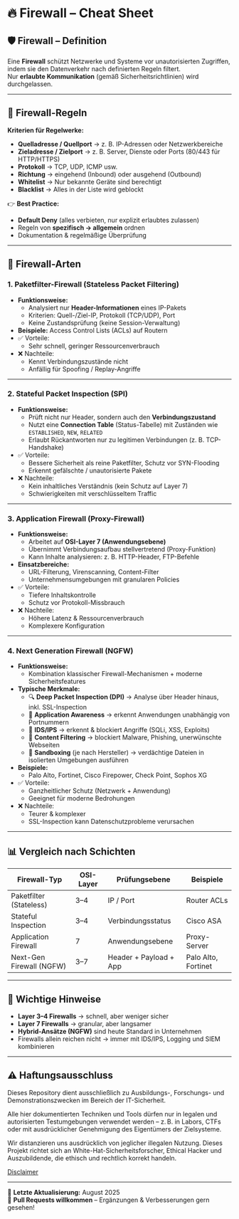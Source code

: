 # 🔥 Firewall – Cheat Sheet

## 🛡️ Firewall – Definition
Eine **Firewall** schützt Netzwerke und Systeme vor unautorisierten Zugriffen, indem sie den Datenverkehr nach definierten Regeln filtert.  
Nur **erlaubte Kommunikation** (gemäß Sicherheitsrichtlinien) wird durchgelassen.

---

## 📜 Firewall-Regeln

**Kriterien für Regelwerke:**
- **Quelladresse / Quellport** -> z. B. IP-Adressen oder Netzwerkbereiche  
- **Zieladresse / Zielport** -> z. B. Server, Dienste oder Ports (80/443 für HTTP/HTTPS)  
- **Protokoll** -> TCP, UDP, ICMP usw.  
- **Richtung** -> eingehend (Inbound) oder ausgehend (Outbound)
- **Whitelist** -> Nur bekannte Geräte sind berechtigt
- **Blacklist** -> Alles in der Liste wird geblockt

👉 **Best Practice:**  
- **Default Deny** (alles verbieten, nur explizit erlaubtes zulassen)  
- Regeln von **spezifisch -> allgemein** ordnen  
- Dokumentation & regelmäßige Überprüfung  

---

## 🧱 Firewall-Arten

### 1. Paketfilter-Firewall (Stateless Packet Filtering)
- **Funktionsweise:**  
  - Analysiert nur **Header-Informationen** eines IP-Pakets  
  - Kriterien: Quell-/Ziel-IP, Protokoll (TCP/UDP), Port  
  - Keine Zustandsprüfung (keine Session-Verwaltung)  
- **Beispiele:** Access Control Lists (ACLs) auf Routern  
- ✅ Vorteile:  
  - Sehr schnell, geringer Ressourcenverbrauch  
- ❌ Nachteile:  
  - Kennt Verbindungszustände nicht  
  - Anfällig für Spoofing / Replay-Angriffe  

---

### 2. Stateful Packet Inspection (SPI)
- **Funktionsweise:**  
  - Prüft nicht nur Header, sondern auch den **Verbindungszustand**  
  - Nutzt eine **Connection Table** (Status-Tabelle) mit Zuständen wie `ESTABLISHED`, `NEW`, `RELATED`  
  - Erlaubt Rückantworten nur zu legitimen Verbindungen (z. B. TCP-Handshake)  
- ✅ Vorteile:  
  - Bessere Sicherheit als reine Paketfilter, Schutz vor SYN-Flooding  
  - Erkennt gefälschte / unautorisierte Pakete  
- ❌ Nachteile:  
  - Kein inhaltliches Verständnis (kein Schutz auf Layer 7)  
  - Schwierigkeiten mit verschlüsseltem Traffic  

---

### 3. Application Firewall (Proxy-Firewall)
- **Funktionsweise:**  
  - Arbeitet auf **OSI-Layer 7 (Anwendungsebene)**  
  - Übernimmt Verbindungsaufbau stellvertretend (Proxy-Funktion)  
  - Kann Inhalte analysieren: z. B. HTTP-Header, FTP-Befehle  
- **Einsatzbereiche:**  
  - URL-Filterung, Virenscanning, Content-Filter  
  - Unternehmensumgebungen mit granularen Policies  
- ✅ Vorteile:  
  - Tiefere Inhaltskontrolle  
  - Schutz vor Protokoll-Missbrauch  
- ❌ Nachteile:  
  - Höhere Latenz & Ressourcenverbrauch  
  - Komplexere Konfiguration  

---

### 4. Next Generation Firewall (NGFW)
- **Funktionsweise:**  
  - Kombination klassischer Firewall-Mechanismen + moderne Sicherheitsfeatures  
- **Typische Merkmale:**  
  - 🔍 **Deep Packet Inspection (DPI)** -> Analyse über Header hinaus, inkl. SSL-Inspection  
  - 📡 **Application Awareness** -> erkennt Anwendungen unabhängig von Portnummern  
  - 🚨 **IDS/IPS** -> erkennt & blockiert Angriffe (SQLi, XSS, Exploits)  
  - 🛑 **Content Filtering** -> blockiert Malware, Phishing, unerwünschte Webseiten  
  - 🧪 **Sandboxing** (je nach Hersteller) -> verdächtige Dateien in isolierten Umgebungen ausführen  
- **Beispiele:**  
  - Palo Alto, Fortinet, Cisco Firepower, Check Point, Sophos XG  
- ✅ Vorteile:  
  - Ganzheitlicher Schutz (Netzwerk + Anwendung)  
  - Geeignet für moderne Bedrohungen  
- ❌ Nachteile:  
  - Teurer & komplexer  
  - SSL-Inspection kann Datenschutzprobleme verursachen  

---

## 📊 Vergleich nach Schichten

| Firewall-Typ             | OSI-Layer | Prüfungsebene | Beispiele |
|---------------------------|-----------|---------------|-----------|
| Paketfilter (Stateless)   | 3–4       | IP / Port     | Router ACLs |
| Stateful Inspection       | 3–4       | Verbindungsstatus | Cisco ASA |
| Application Firewall      | 7         | Anwendungsebene | Proxy-Server |
| Next-Gen Firewall (NGFW)  | 3–7       | Header + Payload + App | Palo Alto, Fortinet |

---

## 📝 Wichtige Hinweise
- **Layer 3–4 Firewalls** -> schnell, aber weniger sicher  
- **Layer 7 Firewalls** -> granular, aber langsamer  
- **Hybrid-Ansätze (NGFW)** sind heute Standard in Unternehmen  
- Firewalls allein reichen nicht -> immer mit IDS/IPS, Logging und SIEM kombinieren  

---

## ⚠️ Haftungsausschluss

Dieses Repository dient ausschließlich zu Ausbildungs-, Forschungs- und Demonstrationszwecken im Bereich der IT-Sicherheit.

Alle hier dokumentierten Techniken und Tools dürfen nur in legalen und autorisierten Testumgebungen verwendet werden – z. B. in Labors, CTFs oder mit ausdrücklicher Genehmigung des Eigentümers der Zielsysteme.

Wir distanzieren uns ausdrücklich von jeglicher illegalen Nutzung.
Dieses Projekt richtet sich an White-Hat-Sicherheitsforscher, Ethical Hacker und Auszubildende, die ethisch und rechtlich korrekt handeln.

[Disclaimer](/00-disclaimer/disclaimer.md)

--- 

📅 **Letzte Aktualisierung:** August 2025  
🤝 **Pull Requests willkommen** – Ergänzungen & Verbesserungen gern gesehen!  

